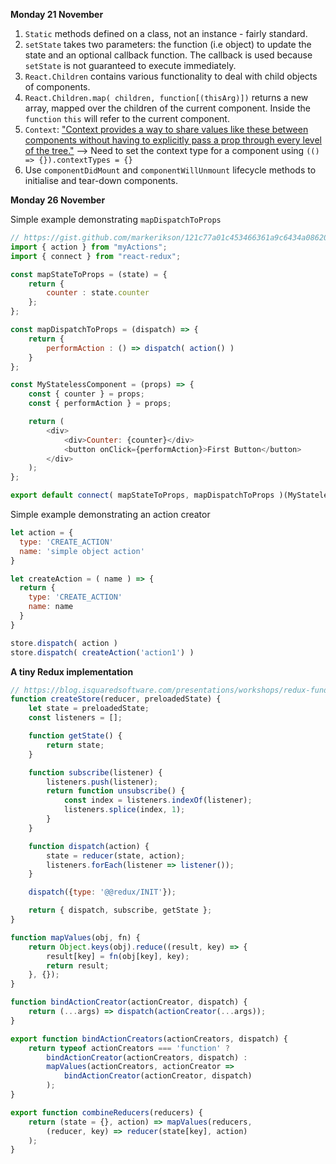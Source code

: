 **Monday 21 November**

1. `Static` methods defined on a class, not an instance - fairly standard.
2. `setState` takes two parameters: the function (i.e object) to update the state
    and an optional callback function. The callback is used because `setState` is
    not guaranteed to execute immediately.
3. `React.Children` contains various functionality to deal with child objects
    of components.
4. `React.Children.map( children, function[(thisArg)])` returns a new array,
    mapped over the children of the current component. Inside the `function` `this`
    will refer to the current component.
5. `Context`: ["Context provides a way to share values like these between components
    without having to explicitly pass a prop through every level of the tree."](https://reactjs.org/docs/context.html)
    --> Need to set the context type for a component using
    `(() => {}).contextTypes = {}`
6. Use `componentDidMount` and `componentWillUnmount` lifecycle methods to initialise
   and tear-down components.


**Monday 26 November**

Simple example demonstrating `mapDispatchToProps`

```javascript
// https://gist.github.com/markerikson/121c77a01c453466361a9c6434a08620  
import { action } from "myActions";
import { connect } from "react-redux";

const mapStateToProps = (state) = {
    return {
        counter : state.counter
    };
};

const mapDispatchToProps = (dispatch) => {
    return {
        performAction : () => dispatch( action() )
    }
};

const MyStatelessComponent = (props) => {
    const { counter } = props;
    const { performAction } = props;

    return (
        <div>
            <div>Counter: {counter}</div>
            <button onClick={performAction}>First Button</button>
        </div>
    );
};

export default connect( mapStateToProps, mapDispatchToProps )(MyStatelessComponent)
```

Simple example demonstrating an action creator

```javascript
let action = {
  type: 'CREATE_ACTION'
  name: 'simple object action'
}

let createAction = ( name ) => {
  return {
    type: 'CREATE_ACTION'
    name: name
  }
}

store.dispatch( action )
store.dispatch( createAction('action1') )
```

**A tiny Redux implementation**

```javascript
// https://blog.isquaredsoftware.com/presentations/workshops/redux-fundamentals/store-api.html#/11
function createStore(reducer, preloadedState) {
    let state = preloadedState;
    const listeners = [];

    function getState() {
        return state;
    }

    function subscribe(listener) {
        listeners.push(listener);
        return function unsubscribe() {
            const index = listeners.indexOf(listener);
            listeners.splice(index, 1);
        }
    }

    function dispatch(action) {
        state = reducer(state, action);
        listeners.forEach(listener => listener());
    }

    dispatch({type: '@@redux/INIT'});

    return { dispatch, subscribe, getState };
}

function mapValues(obj, fn) {
    return Object.keys(obj).reduce((result, key) => {
        result[key] = fn(obj[key], key);
        return result;
    }, {});
}

function bindActionCreator(actionCreator, dispatch) {
    return (...args) => dispatch(actionCreator(...args));
}

export function bindActionCreators(actionCreators, dispatch) {
    return typeof actionCreators === 'function' ?
        bindActionCreator(actionCreators, dispatch) :
        mapValues(actionCreators, actionCreator =>
            bindActionCreator(actionCreator, dispatch)
        );
}

export function combineReducers(reducers) {
    return (state = {}, action) => mapValues(reducers,
        (reducer, key) => reducer(state[key], action)
    );
}
```
